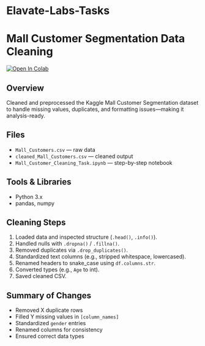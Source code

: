 # Elavate-Labs-Tasks
# Mall Customer Segmentation Data Cleaning

[![Open In Colab](https://colab.research.google.com/assets/colab-badge.svg)](https://colab.research.google.com/github/yourusername/your-repo/blob/main/Mall_Customer_Cleaning_Task.ipynb)

## Overview
Cleaned and preprocessed the Kaggle Mall Customer Segmentation dataset to handle missing values, duplicates, and formatting issues—making it analysis-ready.

## Files
- `Mall_Customers.csv` — raw data
- `cleaned_Mall_Customers.csv` — cleaned output
- `Mall_Customer_Cleaning_Task.ipynb` — step-by-step notebook

## Tools & Libraries
- Python 3.x
- pandas, numpy

## Cleaning Steps
1. Loaded data and inspected structure (`.head()`, `.info()`).
2. Handled nulls with `.dropna()` / `.fillna()`.
3. Removed duplicates via `.drop_duplicates()`.
4. Standardized text columns (e.g., stripped whitespace, lowercased).
5. Renamed headers to snake_case using `df.columns.str`.
6. Converted types (e.g., `Age` to int).
7. Saved cleaned CSV.

## Summary of Changes
- Removed X duplicate rows
- Filled Y missing values in `[column_names]`
- Standardized `gender` entries
- Renamed columns for consistency
- Ensured correct data types

